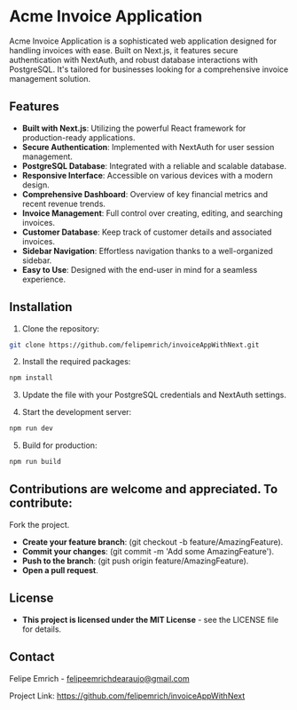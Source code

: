 # Acme Invoice Application

Acme Invoice Application is a sophisticated web application designed for handling invoices with ease. Built on Next.js, it features secure authentication with NextAuth, and robust database interactions with PostgreSQL. It's tailored for businesses looking for a comprehensive invoice management solution.

## Features

- **Built with Next.js**: Utilizing the powerful React framework for production-ready applications.
- **Secure Authentication**: Implemented with NextAuth for user session management.
- **PostgreSQL Database**: Integrated with a reliable and scalable database.
- **Responsive Interface**: Accessible on various devices with a modern design.
- **Comprehensive Dashboard**: Overview of key financial metrics and recent revenue trends.
- **Invoice Management**: Full control over creating, editing, and searching invoices.
- **Customer Database**: Keep track of customer details and associated invoices.
- **Sidebar Navigation**: Effortless navigation thanks to a well-organized sidebar.
- **Easy to Use**: Designed with the end-user in mind for a seamless experience.

## Installation

1. Clone the repository:

```bash
git clone https://github.com/felipemrich/invoiceAppWithNext.git
```

2. Install the required packages:

```bash
npm install
```

3. Update the file with your PostgreSQL credentials and NextAuth settings.

4. Start the development server:

```bash
npm run dev
```

5. Build for production:

```bash
npm run build
```

## Contributions are welcome and appreciated. To contribute:

Fork the project.

- **Create your feature branch**: (git checkout -b feature/AmazingFeature).
- **Commit your changes**: (git commit -m 'Add some AmazingFeature').
- **Push to the branch**: (git push origin feature/AmazingFeature).
- **Open a pull request**.

## License

- **This project is licensed under the MIT License** - see the LICENSE file for details.

## Contact

Felipe Emrich - felipeemrichdearaujo@gmail.com

Project Link: https://github.com/felipemrich/invoiceAppWithNext
